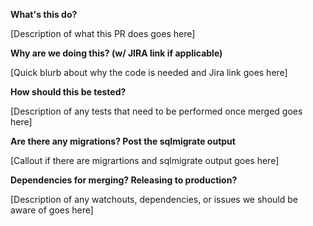 **What's this do?**

[Description of what this PR does goes here]

**Why are we doing this? (w/ JIRA link if applicable)**

[Quick blurb about why the code is needed and Jira link goes here]

**How should this be tested?**

[Description of any tests that need to be performed once merged goes here]

**Are there any migrations? Post the sqlmigrate output**

[Callout if there are migrartions and sqlmigrate output goes here]

**Dependencies for merging? Releasing to production?**

[Description of any watchouts, dependencies, or issues we should be aware of goes here]
